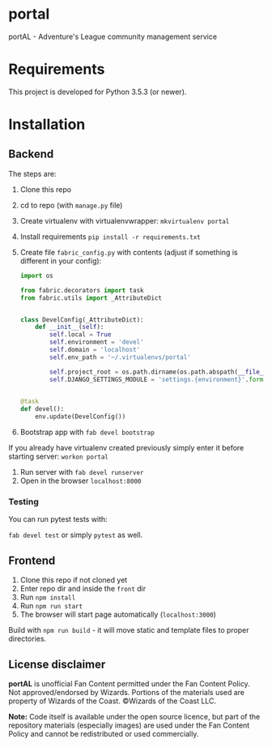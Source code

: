 # portal
portAL - Adventure's League community management service

# Requirements

This project is developed for Python 3.5.3 (or newer). 

# Installation

## Backend

The steps are:

1. Clone this repo
1. cd to repo (with `manage.py` file)
1. Create virtualenv with virtualenvwrapper: `mkvirtualenv portal`
1. Install requirements `pip install -r requirements.txt`
1. Create file `fabric_config.py` with contents (adjust if something is different in your config):

    ```python
    import os
    
    from fabric.decorators import task
    from fabric.utils import _AttributeDict


    class DevelConfig(_AttributeDict):
        def __init__(self):
            self.local = True
            self.environment = 'devel'
            self.domain = 'localhost'
            self.env_path = '~/.virtualenvs/portal'

            self.project_root = os.path.dirname(os.path.abspath(__file__))
            self.DJANGO_SETTINGS_MODULE = 'settings.{environment}'.format(**self)
    
            
    @task
    def devel():
        env.update(DevelConfig())

    ```

1. Bootstrap app with `fab devel bootstrap`

If you already have virtualenv created previously simply enter it before starting server: `workon portal`

1. Run server with `fab devel runserver`
1. Open in the browser `localhost:8000`

### Testing

You can run pytest tests with:

`fab devel test` or simply `pytest` as well.

## Frontend

1. Clone this repo if not cloned yet
1. Enter repo dir and inside the `front` dir 
1. Run `npm install`
1. Run `npm run start`
1. The browser will start page automatically (`localhost:3000`)

Build with `npm run build` - it will move static and template files to proper directories.

## License disclaimer

**portAL** is unofficial Fan Content permitted under the Fan Content Policy. Not approved/endorsed by Wizards. Portions of the materials used are property of Wizards of the Coast. ©Wizards of the Coast LLC. 

**Note:** Code itself is available under the open source licence, but part of the repository materials (especially images) are used under the Fan Content Policy and cannot be redistributed or used commercially.
